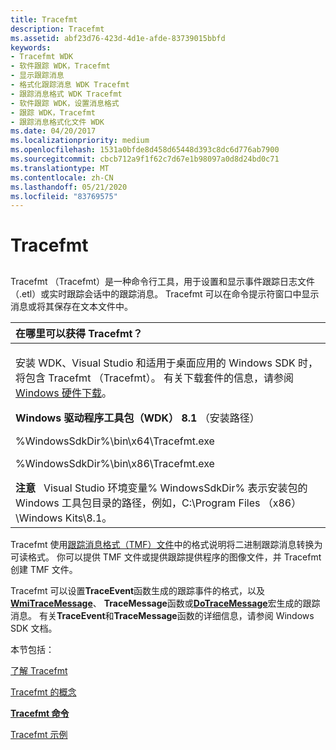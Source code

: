 ```yaml
---
title: Tracefmt
description: Tracefmt
ms.assetid: abf23d76-423d-4d1e-afde-83739015bbfd
keywords:
- Tracefmt WDK
- 软件跟踪 WDK，Tracefmt
- 显示跟踪消息
- 格式化跟踪消息 WDK Tracefmt
- 跟踪消息格式 WDK Tracefmt
- 软件跟踪 WDK，设置消息格式
- 跟踪 WDK，Tracefmt
- 跟踪消息格式化文件 WDK
ms.date: 04/20/2017
ms.localizationpriority: medium
ms.openlocfilehash: 1531a0bfde8d458d65448d393c8dc6d776ab7900
ms.sourcegitcommit: cbcb712a9f1f62c7d67e1b98097a0d8d24bd0c71
ms.translationtype: MT
ms.contentlocale: zh-CN
ms.lasthandoff: 05/21/2020
ms.locfileid: "83769575"
---
```

# <a name="tracefmt"></a>Tracefmt


## <span id="ddk_tracefmt_tools"></span><span id="DDK_TRACEFMT_TOOLS"></span>


Tracefmt （Tracefmt）是一种命令行工具，用于设置和显示事件跟踪日志文件（.etl）或实时跟踪会话中的跟踪消息。 Tracefmt 可以在命令提示符窗口中显示消息或将其保存在文本文件中。

<table>
<colgroup>
<col width="100%" />
</colgroup>
<thead>
<tr class="header">
<th align="left">在哪里可以获得 Tracefmt？</th>
</tr>
</thead>
<tbody>
<tr class="odd">
<td align="left"><p>安装 WDK、Visual Studio 和适用于桌面应用的 Windows SDK 时，将包含 Tracefmt （Tracefmt）。 有关下载套件的信息，请参阅<a href="https://docs.microsoft.com/windows-hardware/drivers/download-the-wdk" data-raw-source="[Windows Hardware Downloads](https://docs.microsoft.com/windows-hardware/drivers/download-the-wdk)">Windows 硬件下载</a>。</p>
<p><strong>Windows 驱动程序工具包（WDK） 8.1</strong> （安装路径）</p>
<p>%WindowsSdkDir%\bin\x64\Tracefmt.exe</p>
<p>%WindowsSdkDir%\bin\x86\Tracefmt.exe</p>
<div class="alert">
<strong>注意</strong>   Visual Studio 环境变量% WindowsSdkDir% 表示安装包的 Windows 工具包目录的路径，例如，C:\Program Files （x86） \Windows Kits\8.1。
</div>
<div>
 
</div></td>
</tr>
</tbody>
</table>

 

Tracefmt 使用[跟踪消息格式（TMF）文件](trace-message-format-file.md)中的格式说明将二进制跟踪消息转换为可读格式。 你可以提供 TMF 文件或提供跟踪提供程序的图像文件，并 Tracefmt 创建 TMF 文件。

Tracefmt 可以设置**TraceEvent**函数生成的跟踪事件的格式，以及[**WmiTraceMessage**](https://docs.microsoft.com/windows-hardware/drivers/ddi/wdm/nf-wdm-wmitracemessage)、 **TraceMessage**函数或[**DoTraceMessage**](https://docs.microsoft.com/previous-versions/windows/hardware/previsioning-framework/ff544918(v=vs.85))宏生成的跟踪消息。 有关**TraceEvent**和**TraceMessage**函数的详细信息，请参阅 Windows SDK 文档。

本节包括：

[了解 Tracefmt](understanding-tracefmt.md)

[Tracefmt 的概念](tracefmt-concepts.md)

[**Tracefmt 命令**](tracefmt-commands.md)

[Tracefmt 示例](tracefmt-examples.md)

 

 





